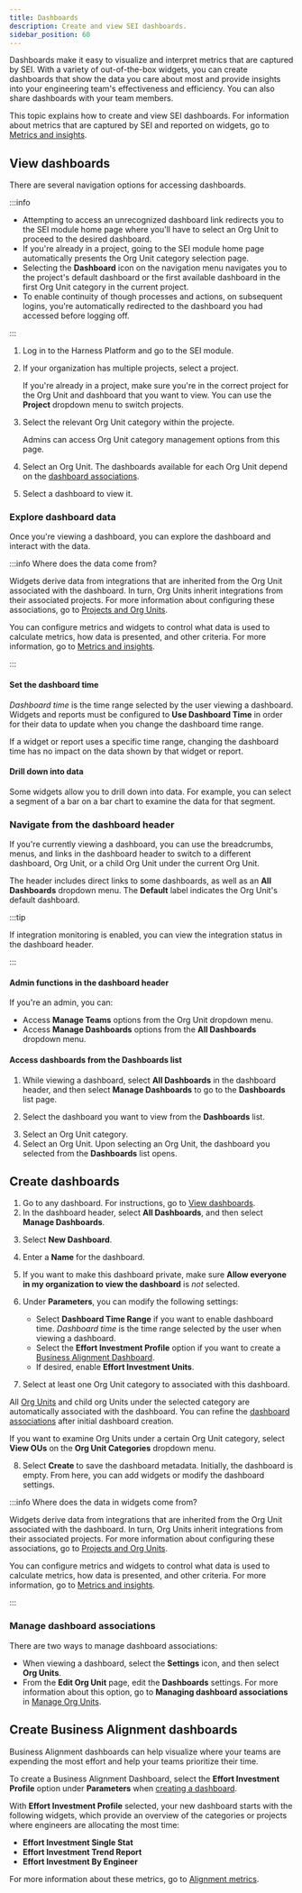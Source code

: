 ```yaml
---
title: Dashboards
description: Create and view SEI dashboards.
sidebar_position: 60
---
```


Dashboards make it easy to visualize and interpret metrics that are captured by SEI. With a variety of out-of-the-box widgets, you can create dashboards that show the data you care about most and provide insights into your engineering team's effectiveness and efficiency. You can also share dashboards with your team members.

This topic explains how to create and view SEI dashboards. For information about metrics that are captured by SEI and reported on widgets, go to [Metrics and insights](/docs/category/metrics-and-insights).

## View dashboards

There are several navigation options for accessing dashboards.

:::info

* Attempting to access an unrecognized dashboard link redirects you to the SEI module home page where you'll have to select an Org Unit to proceed to the desired dashboard.
* If you're already in a project, going to the SEI module home page automatically presents the Org Unit category selection page.
* Selecting the **Dashboard** icon on the navigation menu navigates you to the project's default dashboard or the first available dashboard in the first Org Unit category in the current project.
* To enable continuity of though processes and actions, on subsequent logins, you're automatically redirected to the dashboard you had accessed before logging off.

:::

1. Log in to the Harness Platform and go to the SEI module.
2. If your organization has multiple projects, select a project.

    If you're already in a project, make sure you're in the correct project for the Org Unit and dashboard that you want to view. You can use the **Project** dropdown menu to switch projects.

<!-- image .gitbook/assets/Workspace selection page- banner updated.png - Propelo home page -->

3. Select the relevant Org Unit category within the projecte.

   Admins can access Org Unit category management options from this page.

<!-- image .gitbook/assets/OU category selection page.png - Org Unit category selection page -->

4. Select an Org Unit. The dashboards available for each Org Unit depend on the [dashboard associations](#manage-dashboard-associations).

<!-- image .gitbook/assets/OU and Dashboard selection page.pn - Org Unit and dashboard selection page -->

5. Select a dashboard to view it.

<!-- image .gitbook/assets/Dashboard view.png - example of viewing a dashboard -->

### Explore dashboard data

Once you're viewing a dashboard, you can explore the dashboard and interact with the data.

:::info Where does the data come from?

Widgets derive data from integrations that are inherited from the Org Unit associated with the dashboard. In turn, Org Units inherit integrations from their associated projects. For more information about configuring these associations, go to [Projects and Org Units](/docs/category/projects-and-org-units).

You can configure metrics and widgets to control what data is used to calculate metrics, how data is presented, and other criteria. For more information, go to [Metrics and insights](/docs/category/metrics-and-insights).

:::

#### Set the dashboard time

_Dashboard time_ is the time range selected by the user viewing a dashboard. Widgets and reports must be configured to **Use Dashboard Time** in order for their data to update when you change the dashboard time range.

If a widget or report uses a specific time range, changing the dashboard time has no impact on the data shown by that widget or report.

#### Drill down into data

Some widgets allow you to drill down into data. For example, you can select a segment of a bar on a bar chart to examine the data for that segment.

### Navigate from the dashboard header

If you're currently viewing a dashboard, you can use the breadcrumbs, menus, and links in the dashboard header to switch to a different dashboard, Org Unit, or a child Org Unit under the current Org Unit.

<!-- image - .gitbook/assets/Dashboard header 1.png - Dashboard header with indicators for the org unit breadcrumb and the all dashboards dropdown. -->

The header includes direct links to some dashboards, as well as an **All Dashboards** dropdown menu. The **Default** label indicates the Org Unit's default dashboard.

<!-- image .gitbook/assets/Dashboard header 3.png - Dashboard header with All Dashboards menu expanded and the MAnage Dashboards button available -->

:::tip

If integration monitoring is enabled, you can view the integration status in the dashboard header.

:::

#### Admin functions in the dashboard header

If you're an admin, you can:

* Access **Manage Teams** options from the Org Unit dropdown menu.
* Access **Manage Dashboards** options from the **All Dashboards** dropdown menu.

<!-- image .gitbook/assets/Dashboard header 2.png - Dashboard header with breadcrumb dropdown menu expanded and the Manage Teams button available -->

#### Access dashboards from the Dashboards list

1. While viewing a dashboard, select **All Dashboards** in the dashboard header, and then select **Manage Dashboards** to go to the **Dashboards** list page.

<!-- image .gitbook/assets/Dashboard - manage dashboard option.png - Dashboard header with All Dashboards menu expanded and the MAnage Dashboards button available -->

2. Select the dashboard you want to view from the **Dashboards** list.

<!-- image .gitbook/assets/Dashboard List page.png - Dashboard list page -->

3. Select an Org Unit category.
4. Select an Org Unit. Upon selecting an Org Unit, the dashboard you selected from the **Dashboards** list opens.

## Create dashboards

1. Go to any dashboard. For instructions, go to [View dashboards](#view-dashboards).
2. In the dashboard header, select **All Dashboards**, and then select **Manage Dashboards**.

<!-- image .gitbook/assets/Dashboard - manage dashboard option (1).png - Dashboard header with all dashboards expanded and the manage dashboards button available. -->

3. Select **New Dashboard**.

<!-- image .gitbook/assets/Dashboard List page.png - Dashboards list page with New Dashboard button available. -->

4. Enter a **Name** for the dashboard.
5. If you want to make this dashboard private, make sure **Allow everyone in my organization to view the dashboard** is *not* selected.
6. Under **Parameters**, you can modify the following settings:

   * Select **Dashboard Time Range** if you want to enable dashboard time. _Dashboard time_ is the time range selected by the user when viewing a dashboard.
   * Select the **Effort Investment Profile** option if you want to create a [Business Alignment Dashboard](#create-a-business-alignment-dashboard).
   * If desired, enable **Effort Investment Units**.

7. Select at least one Org Unit category to associated with this dashboard.

<!-- image .gitbook/assets/Create dashboard - hover option.png - Create Dashboard dialog -->

   All [Org Units](/docs/category/projects-and-org-units) and child org Units under the selected category are automatically associated with the dashboard. You can refine the [dashboard associations](#manage-dashboard-associations) after initial dashboard creation.

   If you want to examine Org Units under a certain Org Unit category, select **View OUs** on the **Org Unit Categories** dropdown menu.

<!-- image .gitbook/assets/Create dashboard - view OUs (1).png - org unit category details after selecting View OUs -->

8. Select **Create** to save the dashboard metadata. Initially, the dashboard is empty. From here, you can add widgets or modify the dashboard settings.

<!-- image .gitbook/assets/View dashboard after creation.png - empty new dashboard -->

:::info Where does the data in widgets come from?

Widgets derive data from integrations that are inherited from the Org Unit associated with the dashboard. In turn, Org Units inherit integrations from their associated projects. For more information about configuring these associations, go to [Projects and Org Units](/docs/category/projects-and-org-units).

You can configure metrics and widgets to control what data is used to calculate metrics, how data is presented, and other criteria. For more information, go to [Metrics and insights](/docs/category/metrics-and-insights).

:::

### Manage dashboard associations

There are two ways to manage dashboard associations:

* When viewing a dashboard, select the **Settings** icon, and then select **Org Units**.
* From the **Edit Org Unit** page, edit the **Dashboards** settings. For more information about this option, go to **Managing dashboard associations** in [Manage Org Units](./sei-projects-and-org-units/manage-org-units.md#manage-dashboard-associations).

## Create Business Alignment dashboards

Business Alignment dashboards can help visualize where your teams are expending the most effort and help your teams prioritize their time.

To create a Business Alignment Dashboard, select the **Effort Investment Profile** option under **Parameters** when [creating a dashboard](#create-dashboards).

<!-- image /.gitbook/assets/image (4).png - Create dashboard with Effort Investment Profile selected -->

With **Effort Investment Profile** selected, your new dashboard starts with the following widgets, which provide an overview of the categories or projects where engineers are allocating the most time:

* **Effort Investment Single Stat**
* **Effort Investment Trend Report**
* **Effort Investment By Engineer**

For more information about these metrics, go to [Alignment metrics](./sei-metrics-and-insights/alignment-metrics.md).
